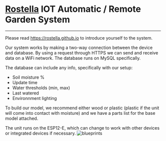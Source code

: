 ﻿[Rostella](https://rostella.github.io) IOT Automatic / Remote Garden System
===================
---
Please read https://rostella.github.io to introduce yourself to the system.

Our system works by making a two-way connection between the device and database. By using a request through HTTPS we can send and receive data on a WiFi network. The database runs on MySQL specifically.

The database can include any info, specifically with our setup:
 - Soil moisture %
 -  Update time
 -  Water thresholds (min, max)
 -  Last watered
 -  Environnment lighting

To build our model, we recommend either wood or plastic (plastic if the unit will come into contact with moisture) and we have a parts list for the base model attached. 

The unit runs on the ESP12-E, which can change to work with other devices or integrated devices if necessary.
 ![blueprints](https://i.imgur.com/K705pEQ.png)

